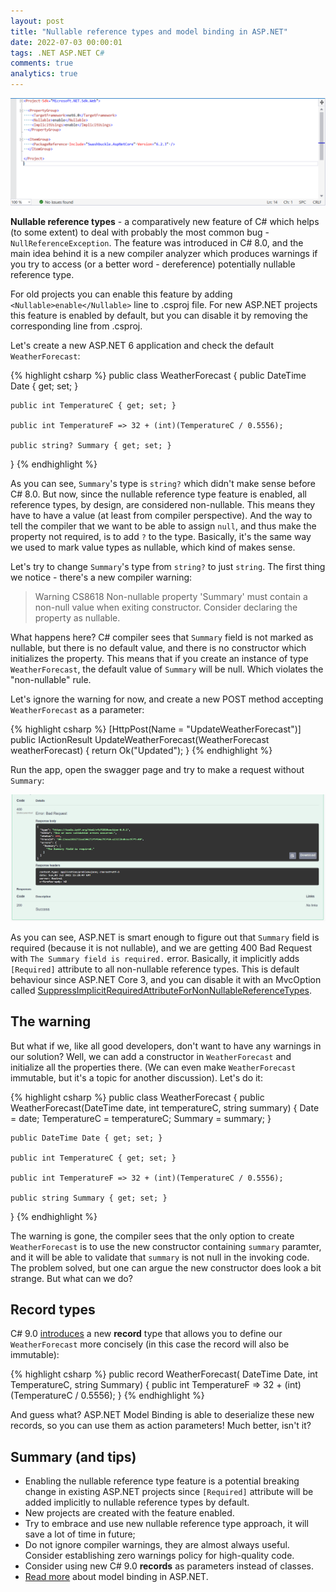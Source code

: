 ```yaml
---
layout: post
title: "Nullable reference types and model binding in ASP.NET"
date: 2022-07-03 00:00:01
tags: .NET ASP.NET C#
comments: true
analytics: true
---
```


<img src='/public/images/NullableProject.png' alt="Nullable reference type project setting in .NET"/>

**Nullable reference types** - a comparatively new feature of C# which helps (to some extent) to deal with probably the most common bug - `NullReferenceException`. The feature was introduced in C# 8.0, and the main idea behind it is a new compiler analyzer which produces warnings if you try to access (or a better word - dereference) potentially nullable reference type.

For old projects you can enable this feature by adding `<Nullable>enable</Nullable>` line to .csproj file. For new ASP.NET projects this feature is enabled by default, but you can disable it by removing the corresponding line from .csproj.
<br>

Let's create a new ASP.NET 6 application and check the default `WeatherForecast`:

{% highlight csharp %}
public class WeatherForecast
{
public DateTime Date { get; set; }

    public int TemperatureC { get; set; }

    public int TemperatureF => 32 + (int)(TemperatureC / 0.5556);

    public string? Summary { get; set; }

}
{% endhighlight %}

As you can see, `Summary`'s type is `string?` which didn't make sense before C# 8.0. But now, since the nullable reference type feature is enabled, all reference types, by design, are considered non-nullable. This means they have to have a value (at least from compiler perspective). And the way to tell the compiler that we want to be able to assign `null`, and thus make the property not required, is to add `?` to the type. Basically, it's the same way we used to mark value types as nullable, which kind of makes sense.

Let's try to change `Summary`'s type from `string?` to just `string`. The first thing we notice - there's a new compiler warning:

> Warning CS8618 Non-nullable property 'Summary' must contain a non-null value when exiting constructor. Consider declaring the property as nullable.

What happens here? C# compiler sees that `Summary` field is not marked as nullable, but there is no default value, and there is no constructor which initializes the property. This means that if you create an instance of type `WeatherForecast`, the default value of `Summary` will be null. Which violates the "non-nullable" rule.

Let's ignore the warning for now, and create a new POST method accepting `WeatherForecast` as a parameter:

{% highlight csharp %}
[HttpPost(Name = "UpdateWeatherForecast")]
public IActionResult UpdateWeatherForecast(WeatherForecast weatherForecast)
{
return Ok("Updated");
}
{% endhighlight %}

Run the app, open the swagger page and try to make a request without `Summary`:

<img src='/public/images/SummaryPostResponse.png' alt="ASP.NET consider non nullable fields as required in model binding"/>

As you can see, ASP.NET is smart enough to figure out that `Summary` field is required (because it is not nullable), and we are getting 400 Bad Request with `The Summary field is required.` error. Basically, it implicitly adds `[Required]` attribute to all non-nullable reference types. This is default behaviour since ASP.NET Core 3, and you can disable it with an MvcOption called [SuppressImplicitRequiredAttributeForNonNullableReferenceTypes](https://docs.microsoft.com/en-us/dotnet/api/microsoft.aspnetcore.mvc.mvcoptions.suppressimplicitrequiredattributefornonnullablereferencetypes?view=aspnetcore-6.0).

## The warning

But what if we, like all good developers, don't want to have any warnings in our solution? Well, we can add a constructor in `WeatherForecast` and initialize all the properties there. (We can even make `WeatherForecast` immutable, but it's a topic for another discussion). Let's do it:

{% highlight csharp %}
public class WeatherForecast
{
public WeatherForecast(DateTime date, int temperatureC, string summary)
{
Date = date;
TemperatureC = temperatureC;
Summary = summary;
}

    public DateTime Date { get; set; }

    public int TemperatureC { get; set; }

    public int TemperatureF => 32 + (int)(TemperatureC / 0.5556);

    public string Summary { get; set; }

}
{% endhighlight %}

The warning is gone, the compiler sees that the only option to create `WeatherForecast` is to use the new constructor containing `summary` paramter, and it will be able to validate that `summary` is not null in the invoking code. The problem solved, but one can argue the new constructor does look a bit strange. But what can we do?

## Record types

C# 9.0 [introduces](https://docs.microsoft.com/en-us/dotnet/csharp/whats-new/csharp-9#record-types) a new **record** type that allows you to define our `WeatherForecast` more concisely (in this case the record will also be immutable):

{% highlight csharp %}
public record WeatherForecast(
DateTime Date,
int TemperatureC,
string Summary)
{
public int TemperatureF => 32 + (int)(TemperatureC / 0.5556);
}
{% endhighlight %}

And guess what? ASP.NET Model Binding is able to deserialize these new records, so you can use them as action parameters!
Much better, isn't it?

## Summary (and tips)

- Enabling the nullable reference type feature is a potential breaking change in existing ASP.NET projects since `[Required]` attribute will be added implicitly to nullable reference types by default.
- New projects are created with the feature enabled.
- Try to embrace and use new nullable reference type approach, it will save a lot of time in future;
- Do not ignore compiler warnings, they are almost always useful. Consider establishing zero warnings policy for high-quality code.
- Consider using new C# 9.0 **records** as parameters instead of classes.
- [Read more](https://docs.microsoft.com/en-us/aspnet/core/mvc/models/model-binding?view=aspnetcore-6.0) about model binding in ASP.NET.
